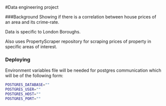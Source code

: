 #Data engineering project

###Background
Showing if there is a correlation between house prices of an area 
and its crime-rate. 

Data is specific to London Boroughs. 

Also uses PropertyScraper repository for scraping prices of property
in specific areas of interest.

### Deploying

Environment variables file will be needed for postgres communication which will
be of the following form:

```sh
POSTGRES_DATABASE=""
POSTGRES_USER=""
POSTGRES_HOST=""
POSTGRES_PORT=""
```
